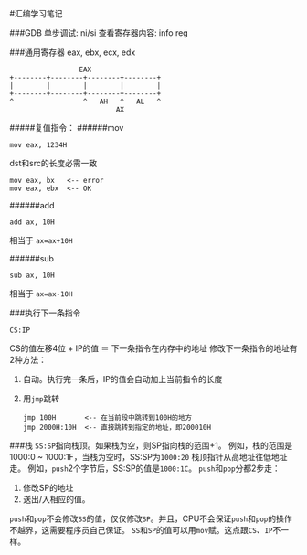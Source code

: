 #汇编学习笔记

###GDB
单步调试: ni/si
查看寄存器内容: info reg

###通用寄存器
eax, ebx, ecx, edx
```
                 EAX
+--------+--------+--------+--------+
|        |        |        |        |
+--------+--------+--------+--------+
^                 ^   AH   ^   AL   ^
                          AX
```
#####复值指令：
######mov
```
mov eax, 1234H
```
dst和src的长度必需一致
```
mov eax, bx   <-- error
mov eax, ebx  <-- OK
```

######add
```
add ax, 10H
```
相当于 `ax=ax+10H`

######sub
```
sub ax, 10H
```
相当于 `ax=ax-10H`

###执行下一条指令
```
CS:IP
```
CS的值左移4位 + IP的值 ＝ 下一条指令在内存中的地址
修改下一条指令的地址有2种方法：

1. 自动。执行完一条后，IP的值会自动加上当前指令的长度
2. 用`jmp`跳转

	```
	jmp 100H       <-- 在当前段中跳转到100H的地方
	jmp 2000H:10H  <-- 直接跳转到指定的地址，即200010H
	```

###栈
`SS:SP`指向栈顶。如果栈为空，则SP指向栈的范围+1。
例如，栈的范围是1000:0 ~ 1000:1F，当栈为空时，SS:SP为`1000:20`
栈顶指针从高地址往低地址走。
例如，`push`2个字节后，SS:SP的值是`1000:1C`。
`push`和`pop`分都2步走：

1. 修改SP的地址
2. 送出/入相应的值。

`push`和`pop`不会修改`SS`的值，仅仅修改`SP`。并且，CPU不会保证`push`和`pop`的操作不越界，这需要程序员自己保证。
`SS`和`SP`的值可以用`mov`赋。这点跟`CS`、`IP`不一样。
